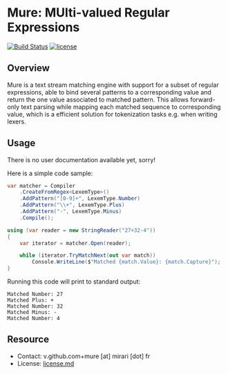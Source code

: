# Mure: MUlti-valued Regular Expressions

[![Build Status](https://img.shields.io/github/actions/workflow/status/r3c/mure/verify.yml?branch=master)](https://github.com/r3c/mure/actions/workflows/verify.yml)
[![license](https://img.shields.io/github/license/r3c/mure.svg)](https://opensource.org/licenses/MIT)

## Overview

Mure is a text stream matching engine with support for a subset of regular
expressions, able to bind several patterns to a corresponding value and return
the one value associated to matched pattern. This allows forward-only text
parsing while mapping each matched sequence to corresponding value, which is a
efficient solution for tokenization tasks e.g. when writing lexers.

## Usage

There is no user documentation available yet, sorry!

Here is a simple code sample:

```csharp
var matcher = Compiler
    .CreateFromRegex<LexemType>()
    .AddPattern("[0-9]+", LexemType.Number)
    .AddPattern("\\+", LexemType.Plus)
    .AddPattern("-", LexemType.Minus)
    .Compile();

using (var reader = new StringReader("27+32-4"))
{
    var iterator = matcher.Open(reader);

    while (iterator.TryMatchNext(out var match))
        Console.WriteLine($"Matched {match.Value}: {match.Capture}");
}
```

Running this code will print to standard output:

```
Matched Number: 27
Matched Plus: +
Matched Number: 32
Matched Minus: -
Matched Number: 4
```

## Resource

- Contact: v.github.com+mure [at] mirari [dot] fr
- License: [license.md](license.md)
